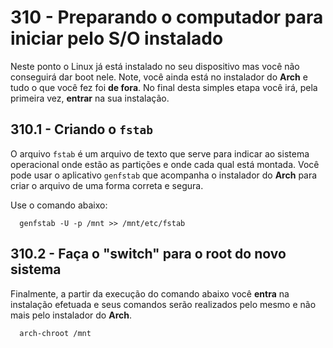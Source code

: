 # 310 - Preparando o computador para iniciar pelo S/O instalado

Neste ponto o Linux já está instalado no seu dispositivo mas você não conseguirá dar boot nele.
Note, você ainda está no instalador do **Arch** e tudo o que você fez foi **de fora**.
No final desta simples etapa você irá, pela primeira vez, **entrar** na sua instalação.



## 310.1 - Criando o ``fstab``

O arquivo ``fstab`` é um arquivo de texto que serve para indicar ao sistema operacional onde estão 
as partições e onde cada qual está montada.
Você pode usar o aplicativo ``genfstab`` que acompanha o instalador do **Arch** para criar o arquivo
de uma forma correta e segura.

Use o comando abaixo:

``` shell
  genfstab -U -p /mnt >> /mnt/etc/fstab
```



## 310.2 - Faça o "switch" para o root do novo sistema

Finalmente, a partir da execução do comando abaixo você **entra** na instalação efetuada e seus 
comandos serão realizados pelo mesmo e não mais pelo instalador do **Arch**.

``` shell
  arch-chroot /mnt
```
